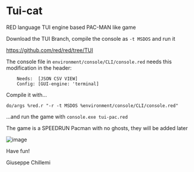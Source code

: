 # Tui-cat

RED language TUI engine based PAC-MAN like game

Download the TUI Branch, compile the console as `-t MSDOS` and run it

https://github.com/red/red/tree/TUI


The console file in `environment/console/CLI/console.red` needs this modification in the header:

```
	Needs:	[JSON CSV VIEW]
	Config: [GUI-engine: 'terminal]
```

Compile it with...

`do/args %red.r "-r -t MSDOS %environment/console/CLI/console.red"`

...and run the game with `console.exe tui-pac.red`

The game is a SPEEDRUN Pacman with no ghosts, they will be added later 

![image](https://github.com/GiuseppeChillemi/tui-cat/assets/1828237/dcc37b25-a8d9-435d-810e-c59a8c07d1cb)

Have fun!

Giuseppe Chillemi

